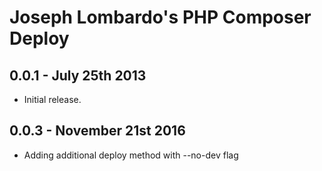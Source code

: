 # Joseph Lombardo's PHP Composer Deploy

## 0.0.1 - July 25th 2013

* Initial release.

## 0.0.3 - November 21st 2016

* Adding additional deploy method with --no-dev flag
